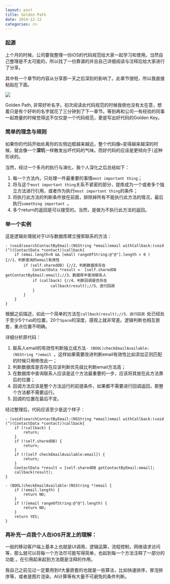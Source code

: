 ```yaml
---
layout: post
title: Golden Path
date: 2014-12-12
categories: cn
---
```


### 起源

上个月的时候，公司要我整理一份iOS的代码规范给大家一起学习和使用。当然自己整理是不太可能的，所以找了一份靠谱的并且自己详细阅读与注释后给大家进行了分享。

<!-- more -->

其中有一个章节的内容从分享那一天之后深刻的影响了。此章节很短，所以我直接粘贴在下面。

![](https://raw.githubusercontent.com/Wing-Of-War/wing-of-war.github.com/814f41347a8c6d711b04df58d0a40ae6f7d979ee/_postsImages/2014/12/3.png)

Golden Path, 非常好听名字。初次阅读此代码规范的时候我倒也没有太在意，想着只是有个好听的名字就花了三分钟到了下一章节。等到再和公司一有经验的同事一起商量的时候觉得这不仅仅是一个代码规范，更是写出好代码的Golden Key。

### 简单的理念与规则

如果你的代码开始处离你的左侧边框越来越远，整个代码像`>`变得越来越深的时候，就会像一个**深坑**一样散发出坏代码的气味。而好代码的应该是更倾向于`]`这种形状的。


当然，经过一个多月的执行与演化，我个人深化之后总结如下：

1. 每一个方法内，只处理一件最重要的事情`most important thing`；
2. 将与这个`most important thing`关系不紧密的部分，提炼成为一个或者多个独立方法进行引用，或者作为执行`most important thing`的条件；
3. 将执行此方法的判断条件放在前面，排除掉所有不能执行此方法的情况，最后执行`something important `。
4.  多个return的返回是可以接受的。当然，是做为不执行此方法的返回。

### 举一个实例

这是逻辑处理层对于UI与数据库建立搜索联系的方法：

~~~objc
- (void)searchContactByEmail:(NSString *email)email withCallback:(void (^)(ContactData *contact))callback{	
	if (emai.length>0 && [emall rangeOfString:@"@"].length > 0 ) {//1、判断查询的email有效性
		if (self.sharedDB) {//2、判断数据库存在
			ContactData *result =  [self.sharedDB getContactByEmail:email];//3、数据库中查询联系人
			if (callback) {//4、判断回调是否存在
                    callback(result);//5、进行回调
			}
		}
	}
}
~~~

根据之前描述，如此一个简单的方法在`callback(result);//5、进行回调 `处已经处于至少5个`Tab`的位置，20个`Space`的深度，感观上就非常差。逻辑判断也相互嵌套，重点位置不明确。

详细分析原代码：

1.  联系人email的有效性判断独立成方法`- (BOOL)checkEmailAvailable:(NSString *)email `，这样如果需要改进判断email有效性比如添加正则匹配的时候只用修改此一；
2.  判断数据库是否存在应该判断优先级比判断email方法高；
3.  在数据库中查询联系人应该是这个方法最重要的一步，应该将其放在此方法靠后的位置；
4.  回调方法应该是整个方法运行的前提条件，如果都不需要进行回调返回，那整个方法都不需要运行。
5.  回调的位置在最后不变。


经过整理后，代码应该至少是这个样子：

~~~objc
- (void)searchContactByEmail:(NSString *email)email withCallback:(void (^)(ContactData *contact))callback{
	if (!callback) {
		return;
	}
	if (!self.sharedDB) {
		return;
	}
	if (![self checkEmailAvailable:email]) {
		return;
	}
	ContactData *result = [self.sharedDB getContactByEmail:email];
	callback(result);
}

- (BOOL)checkEmailAvailable:(NSString *)email {
	if (!email.length) {
		return NO;
	}
	if (![email rangeOfString:@"@"].length) {
		return NO;
	}
	return YES;
}
~~~


### 再补充一点我个人在iOS开发上的理解：

一般的移动客户端上基本上也就是UI调用，逻辑运算，流程控制，网络请求访问等，那么就可以将每一个方法尽可能写得简单，也起到每一个方法注释了一部分的功能 。在引用起来起到方法既是注释的作用。

我自己之前见过一定要用到if大量嵌套的也就是一些算法，比如快速排序，冒泡排序等，或者是图片渲染，AI计算等有大量不可避免的条件判断。

